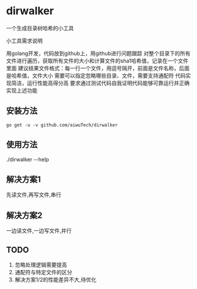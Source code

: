 # dirwalker
一个生成目录树哈希的小工具

小工具需求说明

用golang开发，代码放到github上，用github进行问题跟踪
对整个目录下的所有文件进行遍历，获取所有文件的大小和计算文件的sha1哈希值，记录在一个文件里面
建议结果文件格式：每一行一个文件，用逗号隔开，前面是文件名称，后面是哈希值，文件大小
需要可以指定忽略哪些目录、文件，需要支持通配符
代码实现简洁，运行性能高得分高
要求通过测试代码自我证明代码能够可靠运行并正确实现上述功能

## 安装方法
    go get -u -v github.com/aiwuTech/dirwalker

## 使用方法

./dirwalker --help

## 解决方案1
   先读文件,再写文件,串行

## 解决方案2
   一边读文件,一边写文件,并行

## TODO
1. 忽略处理逻辑需要提高
2. 通配符与特定文件的区分
3. 解决方案1/2的性能差异不大,待优化